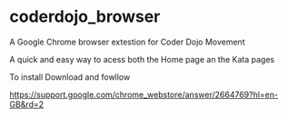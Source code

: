 # coderdojo_browser

A Google Chrome browser extestion for Coder Dojo Movement

A quick and easy way to acess both the Home page an the Kata pages 


To install Download and fowllow

https://support.google.com/chrome_webstore/answer/2664769?hl=en-GB&rd=2
